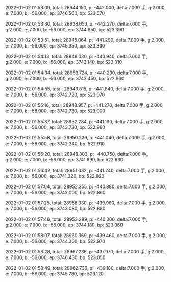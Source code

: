 2022-01-02 01:53:09, total: 28944.150, p: -442.000, delta:7.000 手, g:2.000, e: 7.000, b: -56.000, ep: 3746.560, bp: 523.570

2022-01-02 01:53:30, total: 28938.653, p: -442.270, delta:7.000 手, g:2.000, e: 7.000, b: -56.000, ep: 3744.850, bp: 523.390

2022-01-02 01:53:51, total: 28945.064, p: -441.290, delta:7.000 手, g:2.000, e: 7.000, b: -56.000, ep: 3745.350, bp: 523.330

2022-01-02 01:54:13, total: 28949.030, p: -440.940, delta:7.000 手, g:2.000, e: 7.000, b: -56.000, ep: 3743.140, bp: 523.010

2022-01-02 01:54:34, total: 28959.724, p: -440.230, delta:7.000 手, g:2.000, e: 7.000, b: -56.000, ep: 3743.450, bp: 522.960

2022-01-02 01:54:55, total: 28943.815, p: -441.840, delta:7.000 手, g:2.000, e: 7.000, b: -56.000, ep: 3742.720, bp: 523.070

2022-01-02 01:55:16, total: 28948.957, p: -441.270, delta:7.000 手, g:2.000, e: 7.000, b: -56.000, ep: 3742.730, bp: 523.000

2022-01-02 01:55:37, total: 28952.284, p: -441.190, delta:7.000 手, g:2.000, e: 7.000, b: -56.000, ep: 3742.730, bp: 522.990

2022-01-02 01:55:58, total: 28950.239, p: -441.040, delta:7.000 手, g:2.000, e: 7.000, b: -56.000, ep: 3742.240, bp: 522.910

2022-01-02 01:56:20, total: 28948.303, p: -440.750, delta:7.000 手, g:2.000, e: 7.000, b: -56.000, ep: 3741.890, bp: 522.830

2022-01-02 01:56:42, total: 28951.032, p: -441.240, delta:7.000 手, g:2.000, e: 7.000, b: -56.000, ep: 3741.320, bp: 522.820

2022-01-02 01:57:04, total: 28952.355, p: -440.880, delta:7.000 手, g:2.000, e: 7.000, b: -56.000, ep: 3742.000, bp: 522.860

2022-01-02 01:57:25, total: 28956.330, p: -439.960, delta:7.000 手, g:2.000, e: 7.000, b: -56.000, ep: 3743.080, bp: 522.880

2022-01-02 01:57:46, total: 28953.299, p: -440.300, delta:7.000 手, g:2.000, e: 7.000, b: -56.000, ep: 3744.180, bp: 523.060

2022-01-02 01:58:07, total: 28960.369, p: -439.460, delta:7.000 手, g:2.000, e: 7.000, b: -56.000, ep: 3744.300, bp: 522.970

2022-01-02 01:58:28, total: 28967.236, p: -437.970, delta:7.000 手, g:2.000, e: 7.000, b: -56.000, ep: 3746.430, bp: 523.050

2022-01-02 01:58:49, total: 28962.736, p: -439.180, delta:7.000 手, g:2.000, e: 7.000, b: -56.000, ep: 3745.780, bp: 523.120
